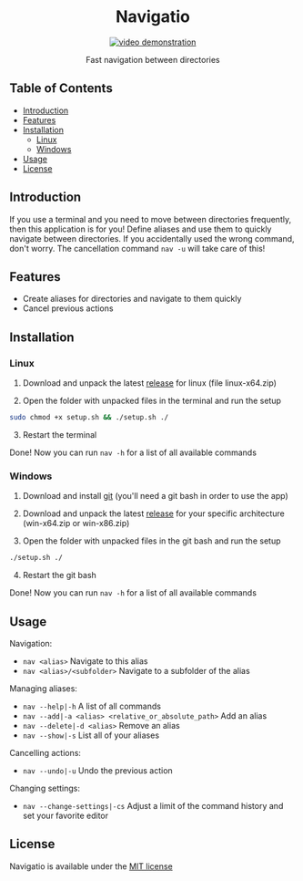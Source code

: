 <div align="center">

# Navigatio

[![video demonstration](images/preview.png)](https://screenrec.com/share/RJh5qOrtn0)

Fast navigation between directories

</div>

## Table of Contents

- [Introduction](#introduction)
- [Features](#features)
- [Installation](#installation)
  - [Linux](#linux)
  - [Windows](#windows)
- [Usage](#usage)
- [License](#license)

## Introduction

If you use a terminal and you need to move between directories frequently, then this application is for you! Define aliases and use them to quickly navigate between directories. If you accidentally used the wrong command, don't worry. The cancellation command `nav -u` will take care of this!

## Features

- Create aliases for directories and navigate to them quickly
- Cancel previous actions

## Installation

### Linux

1. Download and unpack the latest [release](https://github.com/VladBrok/navigatio/releases) for linux (file linux-x64.zip)

2. Open the folder with unpacked files in the terminal and run the setup

```bash
sudo chmod +x setup.sh && ./setup.sh ./
```

3. Restart the terminal

Done! Now you can run `nav -h` for a list of all available commands

### Windows

1. Download and install [git](https://git-scm.com/download/win) (you'll need a git bash in order to use the app)

2. Download and unpack the latest [release](https://github.com/VladBrok/navigatio/releases) for your specific architecture (win-x64.zip or win-x86.zip)

3. Open the folder with unpacked files in the git bash and run the setup

```bash
./setup.sh ./
```

4. Restart the git bash

Done! Now you can run `nav -h` for a list of all available commands

## Usage

Navigation:

- `nav <alias>` Navigate to this alias
- `nav <alias>/<subfolder>` Navigate to a subfolder of the alias

Managing aliases:

- `nav --help|-h` A list of all commands
- `nav --add|-a <alias> <relative_or_absolute_path>` Add an alias
- `nav --delete|-d <alias>` Remove an alias
- `nav --show|-s` List all of your aliases

Cancelling actions:

- `nav --undo|-u` Undo the previous action

Changing settings:

- `nav --change-settings|-cs` Adjust a limit of the command history and set your favorite editor

## License

Navigatio is available under the [MIT license](https://opensource.org/licenses/MIT)
